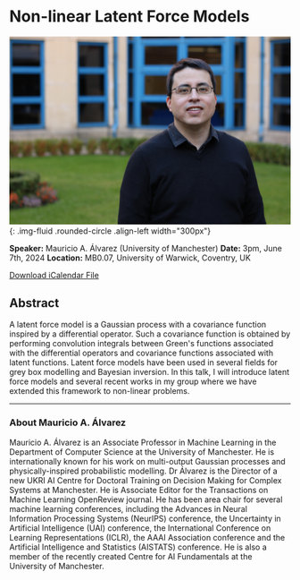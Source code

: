 # Non-linear Latent Force Models

![Mauricio Alvarez](/assets/img/malvarez.jpg){: .img-fluid .rounded-circle .align-left width="300px"}

**Speaker:** Mauricio A. Álvarez  (University of Manchester)
**Date:** 3pm, June 7th, 2024
**Location:** MB0.07, University of Warwick, Coventry, UK

[Download iCalendar File](/assets/ics/event.ics)

## Abstract

A latent force model is a Gaussian process with a covariance function inspired by a differential operator. Such a covariance function is obtained by performing convolution integrals between Green's functions associated with the differential operators and covariance functions associated with latent functions. Latent force models have been used in several fields for grey box modelling and Bayesian inversion. In this talk, I will introduce latent force models and several recent works in my group where we have extended this framework to non-linear problems. 

---

### About Mauricio A. Álvarez 

Mauricio A. Álvarez is an Associate Professor in Machine Learning in the Department of Computer Science at the University of Manchester. He is internationally known for his work on multi-output Gaussian processes and physically-inspired probabilistic modelling. Dr Álvarez is the Director of a new UKRI AI Centre for Doctoral Training on Decision Making for Complex Systems at Manchester. He is Associate Editor for the Transactions on Machine Learning OpenReview journal. He has been area chair for several machine learning conferences, including the Advances in Neural Information Processing Systems (NeurIPS) conference, the Uncertainty in Artificial Intelligence (UAI) conference, the International Conference on Learning Representations (ICLR), the AAAI Association conference and the Artificial Intelligence and Statistics (AISTATS) conference. He is also a member of the recently created Centre for AI Fundamentals at the University of Manchester. 

